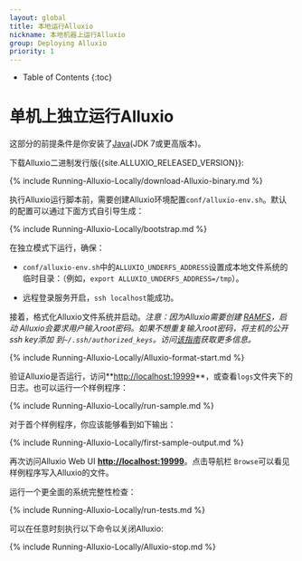 ```yaml
---
layout: global
title: 本地运行Alluxio
nickname: 本地机器上运行Alluxio
group: Deploying Alluxio
priority: 1
---
```


* Table of Contents
{:toc}

# 单机上独立运行Alluxio

这部分的前提条件是你安装了[Java](Java-Setup.html)(JDK 7或更高版本)。

下载Alluxio二进制发行版{{site.ALLUXIO_RELEASED_VERSION}}:

{% include Running-Alluxio-Locally/download-Alluxio-binary.md %}

执行Alluxio运行脚本前，需要创建Alluxio环境配置`conf/alluxio-env.sh`。默认的配置可以通过下面方式自引导生成：

{% include Running-Alluxio-Locally/bootstrap.md %}

在独立模式下运行，确保：

* `conf/alluxio-env.sh`中的`ALLUXIO_UNDERFS_ADDRESS`设置成本地文件系统的临时目录：（例如，`export ALLUXIO_UNDERFS_ADDRESS=/tmp`）。

* 远程登录服务开启，`ssh localhost`能成功。

接着，格式化Alluxio文件系统并启动。*注意：因为Alluxio需要创建
[RAMFS](https://www.kernel.org/doc/Documentation/filesystems/ramfs-rootfs-initramfs.txt)，启动
Alluxio会要求用户输入root密码。如果不想重复输入root密码，将主机的公开ssh key添加
到`~/.ssh/authorized_keys`。访问[该指南](http://www.linuxproblem.org/art_9.html)获取更多信息。*

{% include Running-Alluxio-Locally/Alluxio-format-start.md %}

验证Alluxio是否运行，访问**[http://localhost:19999](http://localhost:19999)**，或查看`logs`文件夹下的
日志。也可以运行一个样例程序：

{% include Running-Alluxio-Locally/run-sample.md %}

对于首个样例程序，你应该能够看到如下输出：

{% include Running-Alluxio-Locally/first-sample-output.md %}

再次访问Alluxio Web UI **[http://localhost:19999](http://localhost:19999)**。点击导航栏
`Browse`可以看见样例程序写入Alluxio的文件。


运行一个更全面的系统完整性检查：

{% include Running-Alluxio-Locally/run-tests.md %}

可以在任意时刻执行以下命令以关闭Alluxio:

{% include Running-Alluxio-Locally/Alluxio-stop.md %}
